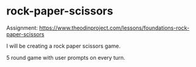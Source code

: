 # rock-paper-scissors

Assignment: https://www.theodinproject.com/lessons/foundations-rock-paper-scissors

I will be creating a rock paper scissors game.

5 round game with user prompts on every turn.